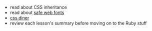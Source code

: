 - read about CSS inheritance
- read about [safe web fonts](http://web.mit.edu/jmorzins/www/fonts.html)
- [css diner](https://flukeout.github.io/)
- review each lesson's summary before moving on to the Ruby stuff